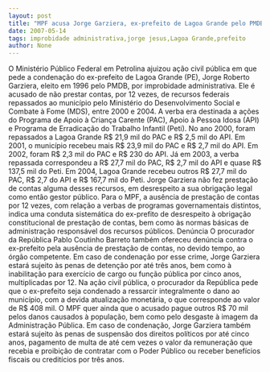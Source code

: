 ```yaml
---
layout: post
title: "MPF acusa Jorge Garziera, ex-prefeito de Lagoa Grande pelo PMDB, de improbidade administrativa"
date: 2007-05-14
tags: improbidade administrativa,jorge jesus,Lagoa Grande,prefeito
author: None
---
```

O&nbsp;Minist&eacute;rio P&uacute;blico Federal em Petrolina ajuizou a&ccedil;&atilde;o civil p&uacute;blica em que pede a condena&ccedil;&atilde;o do ex-prefeito de Lagoa Grande (PE), Jorge Roberto Garziera, eleito em 1996 pelo PMDB, por improbidade administrativa. Ele &eacute; acusado de n&atilde;o prestar contas, por 12 vezes, de recursos federais repassados ao munic&iacute;pio pelo Minist&eacute;rio do Desenvolvimento Social e Combate &agrave; Fome (MDS), entre 2000 e 2004. A verba era destinada a a&ccedil;&otilde;es do Programa de Apoio &agrave; Crian&ccedil;a Carente (PAC), Apoio &agrave; Pessoa Idosa (API) e Programa de Erradica&ccedil;&atilde;o do Trabalho Infantil (Peti).
No ano 2000, foram repassados a Lagoa Grande R$ 21,9 mil do PAC e R$ 2,5 mil do API. Em 2001, o munic&iacute;pio recebeu mais R$ 23,9 mil do PAC e R$ 2,7 mil do API. Em 2002, foram R$ 2,3 mil do PAC e R$ 230 do API. J&aacute; em 2003, a verba repassada correspondeu a R$ 27,7 mil do PAC, R$ 2,7 mil do API e quase R$ 137,5 mil do Peti. Em 2004, Lagoa Grande recebeu outros R$ 27,7 mil do PAC, R$ 2,7 do API e R$ 167,7 mil do Peti. Jorge Garziera n&atilde;o fez presta&ccedil;&atilde;o de contas alguma desses recursos, em desrespeito a sua obriga&ccedil;&atilde;o legal como ent&atilde;o gestor p&uacute;blico.
Para o MPF, a aus&ecirc;ncia de presta&ccedil;&atilde;o de contas por 12 vezes, com rela&ccedil;&atilde;o a verbas de programas governamentais distintos, indica uma conduta sistem&aacute;tica do ex-prefito de desrespeito &agrave; obriga&ccedil;&atilde;o constitucional de presta&ccedil;&atilde;o de contas, bem como &agrave;s normas b&aacute;sicas de administra&ccedil;&atilde;o respons&aacute;vel dos recursos p&uacute;blicos.
Den&uacute;ncia
O procurador da Rep&uacute;blica Pablo Coutinho Barreto tamb&eacute;m ofereceu den&uacute;ncia contra o ex-prefeito pela aus&ecirc;ncia de presta&ccedil;&atilde;o de contas, no devido tempo, ao &oacute;rg&atilde;o competente. Em caso de condena&ccedil;&atilde;o por esse crime, Jorge Garziera estar&aacute; sujeito &agrave;s penas de deten&ccedil;&atilde;o por at&eacute; tr&ecirc;s anos, bem como &agrave; inabilita&ccedil;&atilde;o para exerc&iacute;cio de cargo ou fun&ccedil;&atilde;o p&uacute;blica por cinco anos, multiplicadas por 12.
Na a&ccedil;&atilde;o civil p&uacute;blica, o procurador da Rep&uacute;blica pede que o ex-prefeito seja condenado a ressarcir integralmente o dano ao munic&iacute;pio, com a devida atualiza&ccedil;&atilde;o monet&aacute;ria, o que corresponde ao valor de R$ 408 mil. O MPF quer ainda que o acusado pague outros R$ 70 mil pelos danos causados &agrave; popula&ccedil;&atilde;o, bem como pelo desgaste &agrave; imagem da Administra&ccedil;&atilde;o P&uacute;blica.
Em caso de condena&ccedil;&atilde;o, Jorge Garziera tamb&eacute;m estar&aacute; sujeito &agrave;s penas de suspens&atilde;o dos direitos pol&iacute;ticos por at&eacute; cinco anos, pagamento de multa de at&eacute; cem vezes o valor da remunera&ccedil;&atilde;o que recebia e proibi&ccedil;&atilde;o de contratar com o Poder P&uacute;blico ou receber benef&iacute;cios fiscais ou credit&iacute;cios por tr&ecirc;s anos. 